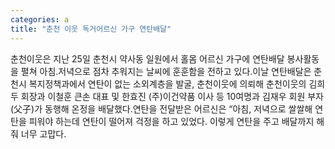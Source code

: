```yaml
---
categories: a
title: "춘천 이웃 독거어르신 가구 연탄배달"
---
```

춘천이웃은 지난 25일 춘천시 약사동 일원에서 홀몸 어르신 가구에 연탄배달 봉사활동을 펼쳐 아침.저녁으로 점차 추워지는 날씨에 훈훈함을 전하고 있다.이날 연탄배달은 춘천시 복지정책과에서 연탄이 없는 소외계층을 발굴, 춘천이웃에 의뢰해 춘천이웃의 김희두 회장과 이철훈 큰손 대표 및 한효진 (주)이건약품 이사 등 10여명과 김재우 회원 부자(父子)가 동행해 온정을 배달했다.연탄을 전달받은 어르신은 &ldquo;아침, 저녁으로 쌀쌀해 연탄을 피워야 하는데 연탄이 떨어져 걱정을 하고 있었다. 이렇게 연탄을 주고 배달까지 해줘 너무 고맙다.